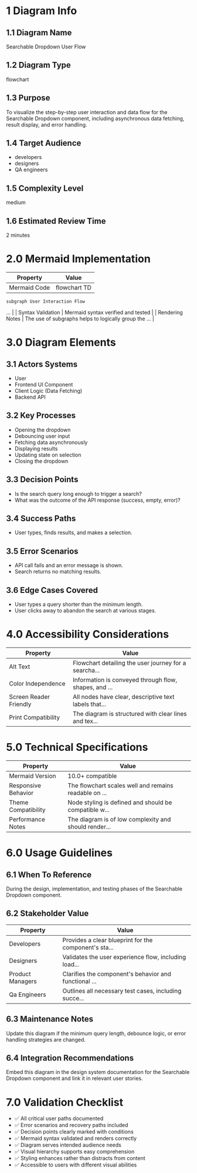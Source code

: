 # 1 Diagram Info

## 1.1 Diagram Name

Searchable Dropdown User Flow

## 1.2 Diagram Type

flowchart

## 1.3 Purpose

To visualize the step-by-step user interaction and data flow for the Searchable Dropdown component, including asynchronous data fetching, result display, and error handling.

## 1.4 Target Audience

- developers
- designers
- QA engineers

## 1.5 Complexity Level

medium

## 1.6 Estimated Review Time

2 minutes

# 2.0 Mermaid Implementation

| Property | Value |
|----------|-------|
| Mermaid Code | flowchart TD
    subgraph User Interaction Flow
  ... |
| Syntax Validation | Mermaid syntax verified and tested |
| Rendering Notes | The use of subgraphs helps to logically group the ... |

# 3.0 Diagram Elements

## 3.1 Actors Systems

- User
- Frontend UI Component
- Client Logic (Data Fetching)
- Backend API

## 3.2 Key Processes

- Opening the dropdown
- Debouncing user input
- Fetching data asynchronously
- Displaying results
- Updating state on selection
- Closing the dropdown

## 3.3 Decision Points

- Is the search query long enough to trigger a search?
- What was the outcome of the API response (success, empty, error)?

## 3.4 Success Paths

- User types, finds results, and makes a selection.

## 3.5 Error Scenarios

- API call fails and an error message is shown.
- Search returns no matching results.

## 3.6 Edge Cases Covered

- User types a query shorter than the minimum length.
- User clicks away to abandon the search at various stages.

# 4.0 Accessibility Considerations

| Property | Value |
|----------|-------|
| Alt Text | Flowchart detailing the user journey for a searcha... |
| Color Independence | Information is conveyed through flow, shapes, and ... |
| Screen Reader Friendly | All nodes have clear, descriptive text labels that... |
| Print Compatibility | The diagram is structured with clear lines and tex... |

# 5.0 Technical Specifications

| Property | Value |
|----------|-------|
| Mermaid Version | 10.0+ compatible |
| Responsive Behavior | The flowchart scales well and remains readable on ... |
| Theme Compatibility | Node styling is defined and should be compatible w... |
| Performance Notes | The diagram is of low complexity and should render... |

# 6.0 Usage Guidelines

## 6.1 When To Reference

During the design, implementation, and testing phases of the Searchable Dropdown component.

## 6.2 Stakeholder Value

| Property | Value |
|----------|-------|
| Developers | Provides a clear blueprint for the component's sta... |
| Designers | Validates the user experience flow, including load... |
| Product Managers | Clarifies the component's behavior and functional ... |
| Qa Engineers | Outlines all necessary test cases, including succe... |

## 6.3 Maintenance Notes

Update this diagram if the minimum query length, debounce logic, or error handling strategies are changed.

## 6.4 Integration Recommendations

Embed this diagram in the design system documentation for the Searchable Dropdown component and link it in relevant user stories.

# 7.0 Validation Checklist

- ✅ All critical user paths documented
- ✅ Error scenarios and recovery paths included
- ✅ Decision points clearly marked with conditions
- ✅ Mermaid syntax validated and renders correctly
- ✅ Diagram serves intended audience needs
- ✅ Visual hierarchy supports easy comprehension
- ✅ Styling enhances rather than distracts from content
- ✅ Accessible to users with different visual abilities


